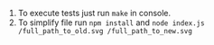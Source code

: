 1. To execute tests just run `make` in console.
2. To simplify file run `npm install` and `node index.js /full_path_to_old.svg /full_path_to_new.svg`
